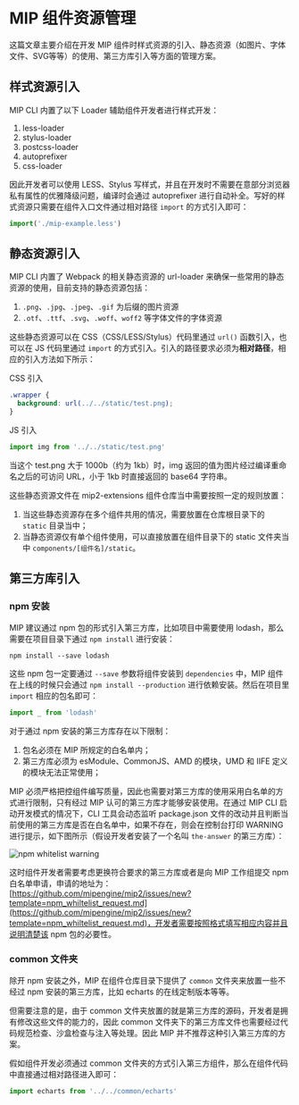 # MIP 组件资源管理

这篇文章主要介绍在开发 MIP 组件时样式资源的引入、静态资源（如图片、字体文件、SVG等等）的使用、第三方库引入等方面的管理方案。

## 样式资源引入

MIP CLI 内置了以下 Loader 辅助组件开发者进行样式开发：

1. less-loader
2. stylus-loader
3. postcss-loader
  1. autoprefixer
4. css-loader

因此开发者可以使用 LESS、Stylus 写样式，并且在开发时不需要在意部分浏览器私有属性的优雅降级问题，编译时会通过 autoprefixer 进行自动补全。写好的样式资源只需要在组件入口文件通过相对路径 `import` 的方式引入即可：

```js
import('./mip-example.less')
```

## 静态资源引入

MIP CLI 内置了 Webpack 的相关静态资源的 url-loader 来确保一些常用的静态资源的使用，目前支持的静态资源包括：

1. `.png`、`.jpg`、`.jpeg`、`.gif` 为后缀的图片资源
2. `.otf`、`.ttf`、`.svg`、`.woff`、`woff2` 等字体文件的字体资源

这些静态资源可以在 CSS（CSS/LESS/Stylus）代码里通过 `url()` 函数引入，也可以在 JS 代码里通过 `import` 的方式引入。引入的路径要求必须为**相对路径**，相应的引入方法如下所示：

CSS 引入

```css
.wrapper {
  background: url(../../static/test.png);
}
```

JS 引入

```js
import img from '../../static/test.png'
```

当这个 test.png 大于 1000b（约为 1kb）时，img 返回的值为图片经过编译重命名之后的可访问 URL，小于 1kb 时直接返回的 base64 字符串。

这些静态资源文件在 mip2-extensions 组件仓库当中需要按照一定的规则放置：

1. 当这些静态资源存在多个组件共用的情况，需要放置在仓库根目录下的 `static` 目录当中；
2. 当静态资源仅有单个组件使用，可以直接放置在组件目录下的 static 文件夹当中 `components/[组件名]/static`。

## 第三方库引入

### npm 安装

MIP 建议通过 npm 包的形式引入第三方库，比如项目中需要使用 lodash，那么需要在项目目录下通过 `npm install` 进行安装：

```shell
npm install --save lodash
```

这些 npm 包一定要通过 `--save` 参数将组件安装到 `dependencies` 中，MIP 组件在上线的时候只会通过 `npm install --production` 进行依赖安装。然后在项目里 `import` 相应的包名即可：

```js
import _ from 'lodash'
```

对于通过 npm 安装的第三方库存在以下限制：

1. 包名必须在 MIP 所规定的白名单内；
2. 第三方库必须为 esModule、CommonJS、AMD 的模块，UMD 和 IIFE 定义的模块无法正常使用；

MIP 必须严格把控组件编写质量，因此也需要对第三方库的使用采用白名单的方式进行限制，只有经过 MIP 认可的第三方库才能够安装使用。在通过 MIP CLI 启动开发模式的情况下，CLI 工具会动态监听 package.json 文件的改动并且判断当前使用的第三方库是否在白名单中，如果不存在，则会在控制台打印 WARNING 进行提示，如下图所示（假设开发者安装了一个名叫 `the-answer` 的第三方库）：

![npm whitelist warning](//gss0.baidu.com/9rkZbzqaKgQUohGko9WTAnF6hhy/assets/mip2/docs/the-answer-a29a059f.png)

这时组件开发者需要考虑更换符合要求的第三方库或者是向 MIP 工作组提交 npm 白名单申请，申请的地址为：[https://github.com/mipengine/mip2/issues/new?template=npm_whiltelist_request.md](https://github.com/mipengine/mip2/issues/new?template=npm_whiltelist_request.md)，开发者需要按照格式填写相应内容并且说明清楚该 npm 包的必要性。

### common 文件夹

除开 npm 安装之外，MIP 在组件仓库目录下提供了 `common` 文件夹来放置一些不经过 npm 安装的第三方库，比如 echarts 的在线定制版本等等。

但需要注意的是，由于 common 文件夹放置的就是第三方库的源码，开发者是拥有修改这些文件的能力的，因此 common 文件夹下的第三方库文件也需要经过代码规范检查、沙盒检查与注入等处理。因此 MIP 并不推荐这种引入第三方库的方案。

假如组件开发必须通过 common 文件夹的方式引入第三方组件，那么在组件代码中直接通过相对路径进入即可：

```js
import echarts from '../../common/echarts'
```













